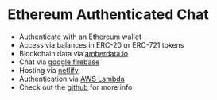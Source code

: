 # Ethereum Authenticated Chat 

* Authenticate with an Ethereum wallet
* Access via balances in ERC-20 or ERC-721 tokens
* Blockchain data via <a href="https://amberdata.io" target="_blank">amberdata.io</a>
* Chat via <a href="https://firebase.google.com" target="_blank">google firebase</a>
* Hosting via <a href="http://netlify.com" target="_blank">netlify</a>
* Authentication via <a href="https://aws.amazon.com/lambda/" target="_blank">AWS Lambda</a>
* Check out the <a href="https://github.com/okwme/eac-chat" target="_blank">github</a> for more info